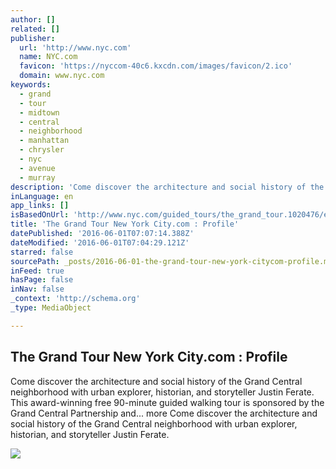 ```yaml
---
author: []
related: []
publisher:
  url: 'http://www.nyc.com'
  name: NYC.com
  favicon: 'https://nyccom-40c6.kxcdn.com/images/favicon/2.ico'
  domain: www.nyc.com
keywords:
  - grand
  - tour
  - midtown
  - central
  - neighborhood
  - manhattan
  - chrysler
  - nyc
  - avenue
  - murray
description: 'Come discover the architecture and social history of the Grand Central neighborhood with urban explorer, historian, and storyteller Justin Ferate. This award-winning free 90-minute guided walking tour is sponsored by the Grand Central Partnership and... more Come discover the architecture and social history of the Grand Central neighborhood with urban explorer, historian, and storyteller Justin Ferate.'
inLanguage: en
app_links: []
isBasedOnUrl: 'http://www.nyc.com/guided_tours/the_grand_tour.1020476/editorial_review.aspx'
title: 'The Grand Tour New York City.com : Profile'
datePublished: '2016-06-01T07:07:14.388Z'
dateModified: '2016-06-01T07:04:29.121Z'
starred: false
sourcePath: _posts/2016-06-01-the-grand-tour-new-york-citycom-profile.md
inFeed: true
hasPage: false
inNav: false
_context: 'http://schema.org'
_type: MediaObject

---
```

<article style=""><h1>The Grand Tour New York City.com : Profile</h1><p>Come discover the architecture and social history of the Grand Central neighborhood with urban explorer, historian, and storyteller Justin Ferate. This award-winning free 90-minute guided walking tour is sponsored by the Grand Central Partnership and... more Come discover the architecture and social history of the Grand Central neighborhood with urban explorer, historian, and storyteller Justin Ferate.</p><img src="http://nyctags.com/images/r/1020476/poster.jpg" /></article>